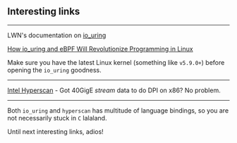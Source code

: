 ## Interesting links

---

LWN's documentation on [io_uring](https://lwn.net/Articles/776703/)

[How io_uring and eBPF Will Revolutionize Programming in Linux](https://www.scylladb.com/2020/05/05/how-io_uring-and-ebpf-will-revolutionize-programming-in-linux/0/)

Make sure you have the latest Linux kernel (something like `v5.9.0+`) before opening the `io_uring` goodness.

---

[Intel Hyperscan](http://intel.github.io/hyperscan/dev-reference/) - Got 40GigE *stream* data to do DPI on x86? No problem.

---

Both `io_uring` and `hyperscan` has multitude of language bindings, so you are not necessarily stuck in `C` lalaland.

Until next interesting links, adios!
